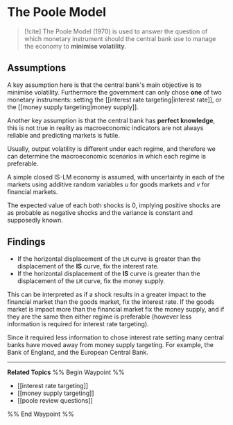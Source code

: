 # The Poole Model

> [!cite] 
> The Poole Model (1970) is used to answer the question of which monetary instrument should the central bank use to manage the economy to **minimise volatility**. 

## Assumptions
A key assumption here is that the central bank's main objective is to minimise volatility. Furthermore the government can only chose **one** of two monetary instruments: setting the [[interest rate targeting|interest rate]], or the [[money supply targeting|money supply]]. 

Another key assumption is that the central bank has **perfect knowledge**, this is not true in reality as macroeconomic indicators are not always reliable and predicting markets is futile. 

Usually, output volatility is different under each regime, and therefore we can determine the macroeconomic scenarios in which each regime is preferable. 

A simple closed IS-LM economy is assumed, with uncertainty in each of the markets using additive random variables $u$ for goods markets and $v$ for financial markets. 

The expected value of each both shocks is 0, implying positive shocks are as probable as negative shocks and the variance is constant and supposedly known. 

## Findings
- If the horizontal displacement of the `LM` curve is greater than the displacement of the **IS** curve, fix the interest rate. 
- If the horizontal displacement of the **IS** curve is greater than the displacement of the `LM` curve, fix the money supply. 

This can be interpreted as if a shock results in a greater impact to the financial market than the goods market, fix the interest rate. If the goods market is impact more than the financial market fix the money supply, and if they are the same then either regime is preferable (however less information is required for interest rate targeting).  

Since it required less information to chose interest rate setting many central banks have moved away from money supply targeting. For example, the Bank of England, and the European Central Bank. 
- - -
**Related Topics**
%% Begin Waypoint %%
- [[interest rate targeting]]
- [[money supply targeting]]
- [[poole review questions]]

%% End Waypoint %%